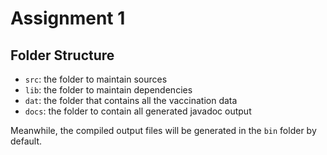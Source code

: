 # Assignment 1 

## Folder Structure

- `src`: the folder to maintain sources
- `lib`: the folder to maintain dependencies
- `dat`: the folder that contains all the vaccination data
- `docs`: the folder to contain all generated javadoc output 

Meanwhile, the compiled output files will be generated in the `bin` folder by default.
